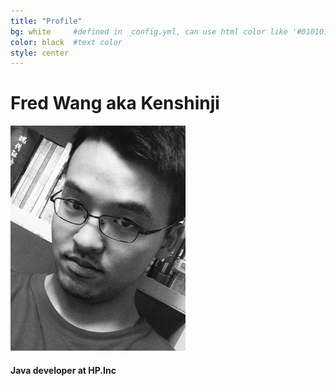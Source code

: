 ```yaml
---
title: "Profile"
bg: white     #defined in _config.yml, can use html color like '#010101'
color: black  #text color
style: center
---
```


# Fred Wang aka Kenshinji 


<img src="../assets/me.png" alt="Drawing" style="width: 280px;height: 360px"/>

#### Java developer at HP.Inc

<!-- ### I am an enthusiastic Web Developer with a passion for learning new things. I want to build things that improve people’s lives, in an environment where I can grow my skills and talents. -->